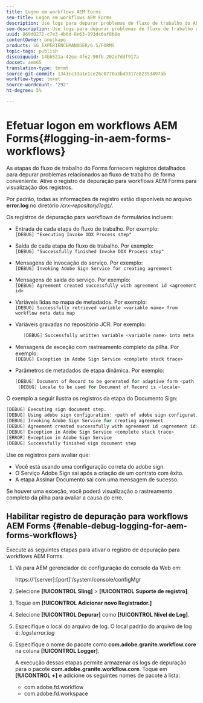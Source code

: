 ```yaml
---
title: Logon em workflows AEM Forms
seo-title: Logon em workflows AEM Forms
description: Use logs para depurar problemas de fluxo de trabalho do AEM Forms.
seo-description: Use logs para depurar problemas de fluxo de trabalho do AEM Forms.
uuid: 869d0271-c7e3-4b6d-8e63-893dc6af8b8a
contentOwner: anujkapo
products: SG_EXPERIENCEMANAGER/6.5/FORMS
topic-tags: publish
discoiquuid: 14bb521a-42ea-4fe2-90fb-202e7ddf917a
docset: aem65
translation-type: tm+mt
source-git-commit: 1343cc33a1e1ce26c0770a3b49317e82353497ab
workflow-type: tm+mt
source-wordcount: '292'
ht-degree: 5%

---
```



# Efetuar logon em workflows AEM Forms{#logging-in-aem-forms-workflows}

As etapas do fluxo de trabalho do Forms fornecem registros detalhados para depurar problemas relacionados ao fluxo de trabalho de forma conveniente. Ative o registro de depuração para workflows AEM Forms para visualização dos registros.

Por padrão, todas as informações de registro estão disponíveis no arquivo **error.log** no diretório */crx-repository/logs/*.

Os registros de depuração para workflows de formulários incluem:

* Entrada de cada etapa do fluxo de trabalho. Por exemplo:\
   `[DEBUG] "Executing Invoke DDX Process step"`

* Saída de cada etapa do fluxo de trabalho. Por exemplo:\
   `[DEBUG] "Successfully finished Invoke DDX Process step"`

* Mensagens de invocação do serviço. Por exemplo:\
   `[DEBUG] Invoking Adobe Sign Service for creating agreement`

* Mensagens de saída do serviço. Por exemplo:\
   `[DEBUG] Agreement created successfully with agreement id <agreement id>`

* Variáveis lidas no mapa de metadados. Por exemplo:\
   `[DEBUG] Successfully retrieved variable <variable name> from workflow meta data map`

* Variáveis gravadas no repositório JCR. Por exemplo:

   ```verilog
      [DEBUG] Successfully written variable <variable name> into meta data node at <JCR path where meta data is being written>
   ```

* Mensagens de exceção com rastreamento completo da pilha. Por exemplo:\
   `[DEBUG] Exception in Adobe Sign Service <complete stack trace>`

* Parâmetros de metadados de etapa dinâmica. Por exemplo:

   ```verilog
   [DEBUG] Document of Record to be generated for adaptive form <path of adaptive form>
    [DEBUG] Locale to be used for Document of Record is <locale>
   ```

O exemplo a seguir ilustra os registros da etapa do Documento Sign:

```verilog
[DEBUG] Executing sign document step.
[DEBUG] Using adobe sign configuration: <path of adobe sign configuration>
[DEBUG] Invoking Adobe Sign Service for creating agreement
[DEBUG] Agreement created successfully with agreement id <agreement id>
[DEBUG] Exception in Adobe Sign Service <complete stack trace>
[ERROR] Exception in Adobe Sign Service
[DEBUG] Successfully finished sign document step
```

Use os registros para avaliar que:

* Você está usando uma configuração correta do adobe sign.
* O Serviço Adobe Sign sai após a criação de um contrato com êxito.
* A etapa Assinar Documento sai com uma mensagem de sucesso.

Se houver uma exceção, você poderá visualização o rastreamento completo da pilha para avaliar a causa do erro.

## Habilitar registro de depuração para workflows AEM Forms {#enable-debug-logging-for-aem-forms-workflows}

Execute as seguintes etapas para ativar o registro de depuração para workflows AEM Forms:

1. Vá para AEM gerenciador de configuração do console da Web em:

   https://&#39;[server]:[port]&#39;/system/console/configMgr

1. Selecione **[!UICONTROL Sling]** > **[!UICONTROL Suporte de registro]**.
1. Toque em **[!UICONTROL Adicionar novo Registrador.]**
1. Selecione **[!UICONTROL Depurar]** como **[!UICONTROL Nível de Log]**.
1. Especifique o local do arquivo de log. O local padrão do arquivo de log é: *logs\error.log*
1. Especifique o nome do pacote como **com.adobe.granite.workflow.core** na coluna **[!UICONTROL Logger]**.

   A execução dessas etapas permite armazenar os logs de depuração para o pacote **com.adobe.granite.workflow.core**. Toque em **[!UICONTROL +]** e adicione os seguintes nomes de pacote à lista:

   * com.adobe.fd.workflow
   * com.adobe.fd.workspace

